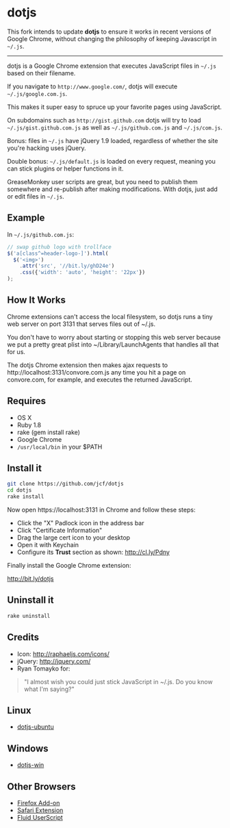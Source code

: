 # dotjs

This fork intends to update **dotjs** to ensure it works in recent versions of
Google Chrome, without changing the philosophy of keeping Javascript in `~/.js`.

---

dotjs is a Google Chrome extension that executes JavaScript files in `~/.js`
based on their filename.

If you navigate to `http://www.google.com/`, dotjs will execute
`~/.js/google.com.js`.

This makes it super easy to spruce up your favorite pages using JavaScript.

On subdomains such as `http://gist.github.com` dotjs will try to load
`~/.js/gist.github.com.js` as well as `~/.js/github.com.js` and `~/.js/com.js`.

Bonus: files in `~/.js` have jQuery 1.9 loaded, regardless of whether the site
you're hacking uses jQuery.

Double bonus: `~/.js/default.js` is loaded on every request, meaning you can
stick plugins or helper functions in it.

GreaseMonkey user scripts are great, but you need to publish them somewhere and
re-publish after making modifications. With dotjs, just add or edit files in
`~/.js`.

## Example

In `~/.js/github.com.js`:

``` javascript
// swap github logo with trollface
$('a[class^=header-logo-]').html(
  $('<img>')
    .attr('src', '//bit.ly/ghD24e')
    .css({'width': 'auto', 'height': '22px'})
);
```

## How It Works

Chrome extensions can't access the local filesystem, so dotjs runs a tiny web
server on port 3131 that serves files out of ~/.js.

You don't have to worry about starting or stopping this web server because we
put a pretty great plist into ~/Library/LaunchAgents that handles all that for
us.

The dotjs Chrome extension then makes ajax requests to
http://localhost:3131/convore.com.js any time you hit a page on convore.com, for
example, and executes the returned JavaScript.

## Requires

- OS X
- Ruby 1.8
- rake (gem install rake)
- Google Chrome
- `/usr/local/bin` in your $PATH

## Install it

``` sh
git clone https://github.com/jcf/dotjs
cd dotjs
rake install
```

Now open https://localhost:3131 in Chrome and follow these steps:

- Click the "X" Padlock icon in the address bar
- Click "Certificate Information"
- Drag the large cert icon to your desktop
- Open it with Keychain
- Configure its **Trust** section as shown: http://cl.ly/Pdny

Finally install the Google Chrome extension:

http://bit.ly/dotjs

## Uninstall it

``` sh
rake uninstall
```

## Credits

- Icon: <http://raphaeljs.com/icons/>
- jQuery: <http://jquery.com/>
- Ryan Tomayko for:

> "I almost wish you could just stick JavaScript in ~/.js. Do you know what I'm
> saying?"

## Linux

- [dotjs-ubuntu](https://github.com/glenbot/dotjs-ubuntu)

## Windows

- [dotjs-win](https://github.com/p3lim/dotjs-win)

## Other Browsers

- [Firefox Add-on](https://github.com/rlr/dotjs-addon)
- [Safari Extension](https://github.com/wfarr/dotjs.safariextension)
- [Fluid UserScript](https://github.com/sj26/dotjs-fluid)
